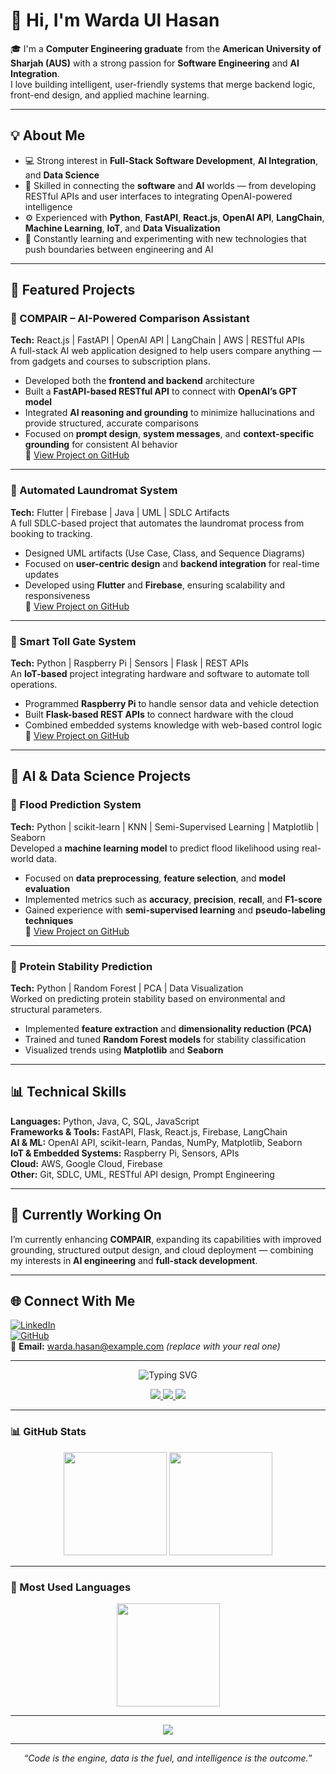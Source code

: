 # 👋 Hi, I'm Warda Ul Hasan  

🎓 I'm a **Computer Engineering graduate** from the **American University of Sharjah (AUS)** with a strong passion for **Software Engineering** and **AI Integration**.  
I love building intelligent, user-friendly systems that merge backend logic, front-end design, and applied machine learning.  

---

## 💡 About Me
- 💻 Strong interest in **Full-Stack Software Development**, **AI Integration**, and **Data Science**  
- 🧠 Skilled in connecting the **software** and **AI** worlds — from developing RESTful APIs and user interfaces to integrating OpenAI-powered intelligence  
- ⚙️ Experienced with **Python**, **FastAPI**, **React.js**, **OpenAI API**, **LangChain**, **Machine Learning**, **IoT**, and **Data Visualization**  
- 🌱 Constantly learning and experimenting with new technologies that push boundaries between engineering and AI  

---

## 🧩 Featured Projects

### 🔹 COMPAIR – AI-Powered Comparison Assistant  
**Tech:** React.js | FastAPI | OpenAI API | LangChain | AWS | RESTful APIs  
A full-stack AI web application designed to help users compare anything — from gadgets and courses to subscription plans.  
- Developed both the **frontend and backend** architecture  
- Built a **FastAPI-based RESTful API** to connect with **OpenAI’s GPT model**  
- Integrated **AI reasoning and grounding** to minimize hallucinations and provide structured, accurate comparisons  
- Focused on **prompt design**, **system messages**, and **context-specific grounding** for consistent AI behavior  
🔗 [View Project on GitHub](https://github.com/wardacoder/COMPAIR)

---

### 🔹 Automated Laundromat System  
**Tech:** Flutter | Firebase | Java | UML | SDLC Artifacts  
A full SDLC-based project that automates the laundromat process from booking to tracking.  
- Designed UML artifacts (Use Case, Class, and Sequence Diagrams)  
- Focused on **user-centric design** and **backend integration** for real-time updates  
- Developed using **Flutter** and **Firebase**, ensuring scalability and responsiveness  
🔗 [View Project on GitHub](https://github.com/wardacoder/Automated-Laundromat-System)

---

### 🔹 Smart Toll Gate System  
**Tech:** Python | Raspberry Pi | Sensors | Flask | REST APIs  
An **IoT-based** project integrating hardware and software to automate toll operations.  
- Programmed **Raspberry Pi** to handle sensor data and vehicle detection  
- Built **Flask-based REST APIs** to connect hardware with the cloud  
- Combined embedded systems knowledge with web-based control logic  
🔗 [View Project on GitHub](https://github.com/wardacoder/Smart-Toll-Gate-System)

---

## 🤖 AI & Data Science Projects

### 🔹 Flood Prediction System  
**Tech:** Python | scikit-learn | KNN | Semi-Supervised Learning | Matplotlib | Seaborn  
Developed a **machine learning model** to predict flood likelihood using real-world data.  
- Focused on **data preprocessing**, **feature selection**, and **model evaluation**  
- Implemented metrics such as **accuracy**, **precision**, **recall**, and **F1-score**  
- Gained experience with **semi-supervised learning** and **pseudo-labeling techniques**  
🔗 [View Project on GitHub](https://github.com/wardacoder/Flood-Prediction-ML)

---

### 🔹 Protein Stability Prediction  
**Tech:** Python | Random Forest | PCA | Data Visualization  
Worked on predicting protein stability based on environmental and structural parameters.  
- Implemented **feature extraction** and **dimensionality reduction (PCA)**  
- Trained and tuned **Random Forest models** for stability classification  
- Visualized trends using **Matplotlib** and **Seaborn**  

---

## 📊 Technical Skills
**Languages:** Python, Java, C, SQL, JavaScript  
**Frameworks & Tools:** FastAPI, Flask, React.js, Firebase, LangChain  
**AI & ML:** OpenAI API, scikit-learn, Pandas, NumPy, Matplotlib, Seaborn  
**IoT & Embedded Systems:** Raspberry Pi, Sensors, APIs  
**Cloud:** AWS, Google Cloud, Firebase  
**Other:** Git, SDLC, UML, RESTful API design, Prompt Engineering  

---

## 🚀 Currently Working On
I’m currently enhancing **COMPAIR**, expanding its capabilities with improved grounding, structured output design, and cloud deployment — combining my interests in **AI engineering** and **full-stack development**.

---

## 🌐 Connect With Me
[![LinkedIn](https://img.shields.io/badge/LinkedIn-Warda%20Hasan-blue?style=flat-square&logo=linkedin)](https://www.linkedin.com/in/wardacoder)  
[![GitHub](https://img.shields.io/badge/GitHub-wardacoder-lightgrey?style=flat-square&logo=github)](https://github.com/wardacoder)  
📧 **Email:** warda.hasan@example.com *(replace with your real one)*  

---

<p align="center">
  <img src="https://readme-typing-svg.herokuapp.com?font=Fira+Code&pause=1000&color=2E9AFF&center=true&vCenter=true&width=750&lines=Computer+Engineer+%7C+Software+Engineering+%2B+AI+Integration;Full+Stack+Developer+%7C+AI+Engineer;Passionate+about+Building+Intelligent+Systems" alt="Typing SVG" />
</p>

<p align="center">
  <a href="https://github.com/wardacoder">
    <img src="https://img.shields.io/badge/GitHub-wardacoder-black?style=flat&logo=github" />
  </a>
  <a href="https://www.linkedin.com/in/wardacoder">
    <img src="https://img.shields.io/badge/LinkedIn-Warda%20Hasan-blue?style=flat&logo=linkedin" />
  </a>
  <a href="mailto:warda.hasan@example.com">
    <img src="https://img.shields.io/badge/Email-warda.hasan%40example.com-red?style=flat&logo=gmail" />
  </a>
</p>

---

### 📊 GitHub Stats

<p align="center">
  <img src="https://github-readme-stats.vercel.app/api?username=wardacoder&show_icons=true&theme=tokyonight&count_private=true" height="165">
  <img src="https://github-readme-streak-stats.herokuapp.com/?user=wardacoder&theme=tokyonight" height="165">
</p>

---

### 🧠 Most Used Languages

<p align="center">
  <img src="https://github-readme-stats.vercel.app/api/top-langs/?username=wardacoder&layout=compact&theme=tokyonight" height="165">
</p>

---

<p align="center">
  <img src="https://github-profile-summary-cards.vercel.app/api/cards/profile-details?username=wardacoder&theme=tokyonight" />
</p>

---

<p align="center">
  <em>“Code is the engine, data is the fuel, and intelligence is the outcome.”</em>
</p>
